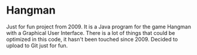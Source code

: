 Hangman
=======

Just for fun project from 2009. It is a Java program for the game Hangman with a Graphical User Interface. There is a lot of things that could be optimized in this code, it hasn't been touched since 2009. Decided to upload to Git just for fun.
